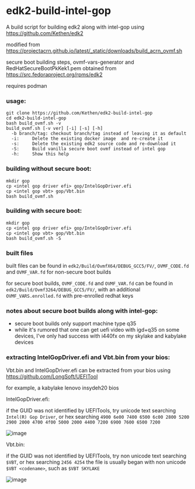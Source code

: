 # edk2-build-intel-gop

A build script for building edk2 along with intel-gop using https://github.com/Kethen/edk2

modified from https://projectacrn.github.io/latest/_static/downloads/build_acrn_ovmf.sh

secure boot building steps, ovmf-vars-generator and RedHatSecureBootPkKek1.pem obtained from https://src.fedoraproject.org/rpms/edk2

requires podman

### usage:
```
git clone https://github.com/Kethen/edk2-build-intel-gop
cd edk2-build-intel-gop
bash build_ovmf.sh -v
build_ovmf.sh [-v ver] [-i] [-s] [-h]
  -b branch/tag: checkout branch/tag instead of leaving it as default
  -i:     Delete the existing docker image  and re-create it
  -s:     Delete the existing edk2 source code and re-download it
  -S:     Build vanilla secure boot ovmf instead of intel gop
  -h:     Show this help
```

### building without secure boot:
```
mkdir gop
cp <intel gop driver efi> gop/IntelGopDriver.efi
cp <intel gop vbt> gop/Vbt.bin
bash build_ovmf.sh
```

### building with secure boot:
```
mkdir gop
cp <intel gop driver efi> gop/IntelGopDriver.efi
cp <intel gop vbt> gop/Vbt.bin
bash build_ovmf.sh -S
```

### built files

built files can be found in `edk2/Build/OvmfX64/DEBUG_GCC5/FV/`, `OVMF_CODE.fd` and `OVMF_VAR.fd` for non-secure boot builds

for secure boot builds, `OVMF_CODE.fd` and `OVMF_VAR.fd` can be found in `edk2/Build/Ovmf3264/DEBUG_GCC5/FV/`, with an additional `OVMF_VARS.enrolled.fd` with pre-enrolled redhat keys

### notes about secure boot builds along with intel-gop:

- secure boot builds only support machine type q35
- while it's rumored that one can get uefi video with igd+q35 on some devices, I've only had success with i440fx on my skylake and kabylake devices

### extracting IntelGopDriver.efi and Vbt.bin from your bios:

Vbt.bin and IntelGopDriver.efi can be extracted from your bios using https://github.com/LongSoft/UEFITool

for example, a kabylake lenovo insydeh20 bios 

IntelGopDriver.efi:

if the GUID was not identified by UEFITools, try unicode text searching `Intel(R) Gop Driver`, or hex searching `4900 6e00 7400 6500 6c00 2800 5200 2900 2000 4700 4f00 5000 2000 4400 7200 6900 7600 6500 7200`

![image](https://user-images.githubusercontent.com/22017945/127104602-477dec76-0081-4b30-82b8-3d7e48196a48.png)

Vbt.bin:

if the GUID was not identified by UEFITools, try non unicode text searching `$VBT`, or hex searching `2456 4254`
the file is usually began with non unicode `$VBT <codename>`, such as `$VBT SKYLAKE` 

![image](https://user-images.githubusercontent.com/22017945/127104651-6466ab8d-adc6-4856-b1a7-90cb4cf96273.png)

